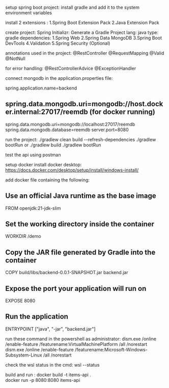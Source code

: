 setup spring boot project:
install gradle  and add it to the system environment variables

install 2 extensions :
1.Spring Boot Extension Pack
2.Java Extension Pack

create project: Spring Initializr: Generate a Gradle Project
lang: java
type: gradle
dependencies:
1.Spring Web
2.Spring Data MongoDB
3.Spring Boot DevTools
4.Validation
5.Spring Security (Optional)


annotations used in the project:
@RestController 
@RequestMapping
@Valid  
@NotNull 

for error handling:
@RestControllerAdvice
@ExceptionHandler 

connect mongodb in the application.properties file:

spring.application.name=backend
## spring.data.mongodb.uri=mongodb://host.docker.internal:27017/reemdb (for docker running)
spring.data.mongodb.uri=mongodb://localhost:27017/reemdb
spring.data.mongodb.database=reemdb
server.port=8080


run the project:
./gradlew clean build --refresh-dependencies
./gradlew bootRun 
or 
./gradlew build
./gradlew bootRun 


test the api using postman

setup docker
install docker desktop:
https://docs.docker.com/desktop/setup/install/windows-install/

add docker file containing the following:
## Use an official Java runtime as the base image
FROM openjdk:21-jdk-slim

## Set the working directory inside the container
WORKDIR /demo

## Copy the JAR file generated by Gradle into the container
COPY build/libs/backend-0.0.1-SNAPSHOT.jar backend.jar

## Expose the port your application will run on
EXPOSE 8080

## Run the application
ENTRYPOINT ["java", "-jar", "backend.jar"]


run these command in the powershell as administrator:
dism.exe /online /enable-feature /featurename:VirtualMachinePlatform /all /norestart
dism.exe /online /enable-feature /featurename:Microsoft-Windows-Subsystem-Linux /all /norestart

check the wsl status in the cmd:
wsl --status

build and run :
docker build -t items-api .    
docker run -p 8080:8080 items-api        


